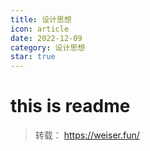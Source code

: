 ```yaml
---
title: 设计思想
icon: article
date: 2022-12-09
category: 设计思想
star: true
---
```

# this is readme
> 转载： https://weiser.fun/